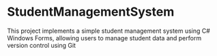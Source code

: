 # StudentManagementSystem
 This project implements a simple student management system using C# Windows Forms, allowing users to manage student data and perform version control using Git
